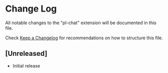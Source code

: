 # Change Log

All notable changes to the "pl-chat" extension will be documented in this file.

Check [Keep a Changelog](http://keepachangelog.com/) for recommendations on how to structure this file.

## [Unreleased]

- Initial release
